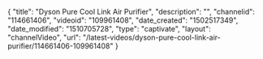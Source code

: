 {
    "title": "Dyson Pure Cool Link Air Purifier",
    "description": "",
    "channelid": "114661406",
    "videoid": "109961408",
    "date_created": "1502517349",
    "date_modified": "1510705728",
    "type": "captivate",
    "layout": "channelVideo",
    "url": "\/latest-videos\/dyson-pure-cool-link-air-purifier\/114661406-109961408"
}